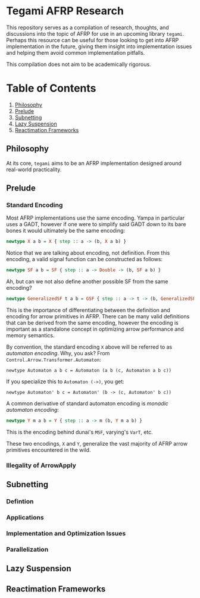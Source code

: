 # Tegami AFRP Research

This repository serves as a compilation of research, thoughts, and discussions into the topic of AFRP for use in an upcoming library `tegami`. Perhaps this resource can be useful for those looking to get into AFRP implementation in the future, giving them insight into implementation issues and helping them avoid common implementation pitfalls. 

This compilation does not aim to be academically rigorous.

# Table of Contents
1. [Philosophy](#philosophy)
2. [Prelude](#prelude)
3. [Subnetting](#subnetting)
4. [Lazy Suspension](#lazy-suspension)
5. [Reactimation Frameworks](#reactimation-frameworks)

## Philosophy
At its core, `tegami` aims to be an AFRP implementation designed around real-world practicality.

## Prelude
### Standard Encoding
Most AFRP implementations use the same encoding. Yampa in particular uses a GADT, however if one were to simplify said GADT down to its bare bones it would ultimately be the same encoding:

```hs
newtype X a b = X { step :: a -> (b, X a b) }
```

Notice that we are talking about encoding, not definition. From this encoding, a valid signal function can be constructed as follows:

```hs
newtype SF a b = SF { step :: a -> Double -> (b, SF a b) }
```

Ah, but can we not also define another possible SF from the same encoding?

```hs
newtype GeneralizedSF t a b = GSF { step :: a -> t -> (b, GeneralizedSF t a b) }
```

This is the importance of differentiating between the definition and encoding for arrow primitives in AFRP. There can be many valid definitions that can be derived from the same encoding, however the encoding is important as a standalone concept in optimizing arrow performance and memory semantics.

By convention, the standard encoding `X` above will be referred to as _automaton encoding_. Why, you ask? From `Control.Arrow.Transformer.Automaton`:

```
newtype Automaton a b c = Automaton (a b (c, Automaton a b c))
```

If you specialize this to `Automaton (->)`, you get:

```
newtype Automaton' b c = Automaton' (b -> (c, Automaton' b c))
```

A common derivative of standard automaton encoding is _monadic automaton encoding_:

```hs
newtype Y m a b = Y { step :: a -> m (b, Y m a b) }
```

This is the encoding behind dunai's `MSF`, varying's `VarT`, etc.

These two encodings, `X` and `Y`, generalize the vast majority of AFRP arrow primitives encountered in the wild.

### Illegality of ArrowApply
## Subnetting
### Defintion
### Applications
### Implementation and Optimization Issues
### Parallelization
## Lazy Suspension
## Reactimation Frameworks
